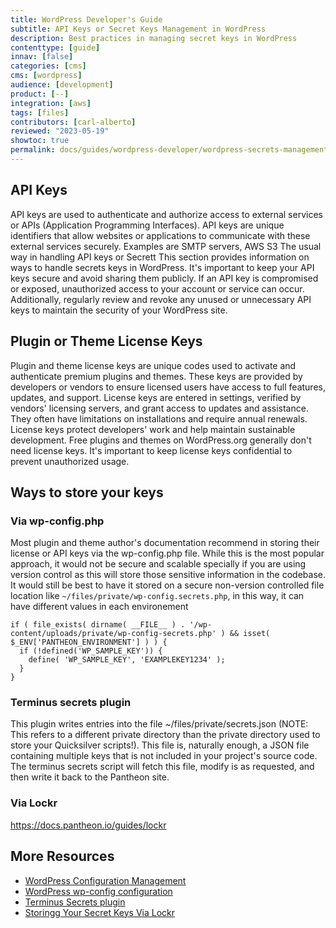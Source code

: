 ```yaml
---
title: WordPress Developer's Guide
subtitle: API Keys or Secret Keys Management in WordPress
description: Best practices in managing secret keys in WordPress
contenttype: [guide]
innav: [false]
categories: [cms]
cms: [wordpress]
audience: [development]
product: [--]
integration: [aws]
tags: [files]
contributors: [carl-alberto]
reviewed: "2023-05-19"
showtoc: true
permalink: docs/guides/wordpress-developer/wordpress-secrets-management
---
```


## API Keys

API keys are used to authenticate and authorize access to external services or APIs (Application Programming Interfaces). API keys are unique identifiers that allow websites or applications to communicate with these external services securely. Examples are SMTP servers, AWS S3 The usual way in handling API keys or Secrett This section provides information on ways to handle secrets keys in WordPress. It's important to keep your API keys secure and avoid sharing them publicly. If an API key is compromised or exposed, unauthorized access to your account or service can occur. Additionally, regularly review and revoke any unused or unnecessary API keys to maintain the security of your WordPress site.

## Plugin or Theme License Keys

Plugin and theme license keys are unique codes used to activate and authenticate premium plugins and themes. These keys are provided by developers or vendors to ensure licensed users have access to full features, updates, and support. License keys are entered in settings, verified by vendors' licensing servers, and grant access to updates and assistance. They often have limitations on installations and require annual renewals. License keys protect developers' work and help maintain sustainable development. Free plugins and themes on WordPress.org generally don't need license keys. It's important to keep license keys confidential to prevent unauthorized usage.

## Ways to store your keys

### Via wp-config.php

Most plugin and theme author's documentation recommend in storing their license or API keys via the wp-config.php file. While this is the most popular approach, it would not be secure and scalable specially if you are using version control as this will store those sensitive information in the codebase. It would still be best to have it stored on a secure non-version controlled file location like `~/files/private/wp-config.secrets.php`, in this way, it can have different values in each environement

```
if ( file_exists( dirname( __FILE__ ) . '/wp-content/uploads/private/wp-config-secrets.php' ) && isset( $_ENV['PANTHEON_ENVIRONMENT'] ) ) {
  if (!defined('WP_SAMPLE_KEY')) {
    define( 'WP_SAMPLE_KEY', 'EXAMPLEKEY1234' );
  }
}
```

### Terminus secrets plugin

This plugin writes entries into the file ~/files/private/secrets.json (NOTE: This refers to a different private directory than the private directory used to store your Quicksilver scripts!). This file is, naturally enough, a JSON file containing multiple keys that is not included in your project's source code. The terminus secrets script will fetch this file, modify is as requested, and then write it back to the Pantheon site. 



### Via Lockr

https://docs.pantheon.io/guides/lockr



## More Resources

- [WordPress Configuration Management](/guides/wordpress-configurations/wp-cfm)
- [WordPress wp-config configuration](/guides/php/wp-config.php)
- [Terminus Secrets plugin](https://github.com/pantheon-systems/terminus-secrets-plugin)
- [Storingg Your Secret Keys Via Lockr](/guides/lockr)
